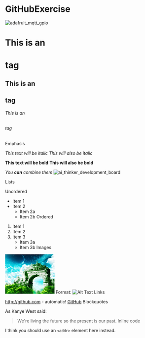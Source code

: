 # GitHubExercise

![adafruit_mqtt_gpio](https://cloud.githubusercontent.com/assets/5313064/14941624/08a98782-0fa2-11e6-9ed0-8cd03f022129.jpg)

# This is an <h1> tag
## This is an <h2> tag
###### This is an <h6> tag
Emphasis

*This text will be italic*
_This will also be italic_

**This text will be bold**
__This will also be bold__

_You **can** combine them_
![ai_thinker_development_board](https://cloud.githubusercontent.com/assets/5313064/14941634/71f8a290-0fa2-11e6-8011-23c8a2df0137.jpg)

Lists

Unordered

* Item 1
* Item 2
  * Item 2a
  * Item 2b
Ordered

1. Item 1
2. Item 2
3. Item 3
   * Item 3a
   * Item 3b
Images

![GitHub Logo](/images/logo.png)
Format: ![Alt Text](url)
Links

http://github.com - automatic!
[GitHub](http://github.com)
Blockquotes

As Kanye West said:

> We're living the future so
> the present is our past.
Inline code

I think you should use an
`<addr>` element here instead.
